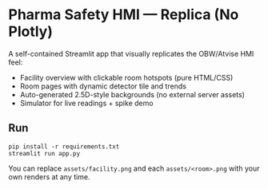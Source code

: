 # Pharma Safety HMI — Replica (No Plotly)

A self-contained Streamlit app that visually replicates the OBW/Atvise HMI feel:
- Facility overview with clickable room hotspots (pure HTML/CSS)
- Room pages with dynamic detector tile and trends
- Auto-generated 2.5D-style backgrounds (no external server assets)
- Simulator for live readings + spike demo

## Run
```
pip install -r requirements.txt
streamlit run app.py
```
You can replace `assets/facility.png` and each `assets/<room>.png` with your own renders at any time.
